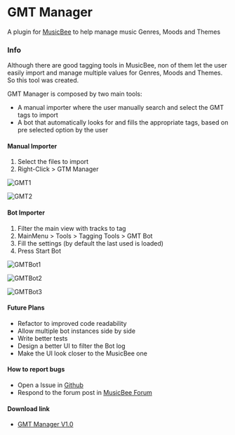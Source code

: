 # GMT Manager
A plugin for [MusicBee](http://getmusicbee.com) to help manage music Genres, Moods and Themes

### Info

Although there are good tagging tools in MusicBee, non of them let the user easily import and manage multiple values for Genres, Moods and Themes. So this tool was created.

GMT Manager is composed by two main tools:

* A manual importer where the user manually search and select the GMT tags to import
* A bot that automatically looks for and fills the appropriate tags, based on pre selected option by the user

#### Manual Importer

 1. Select the files to import
 2. Right-Click > GTM Manager

![GMT1](https://i.imgur.com/oY3hR1g.png)

![GMT2](https://i.imgur.com/lBJJWR7.png)

#### Bot Importer

 1. Filter the main view with tracks to tag
 2. MainMenu > Tools > Tagging Tools > GMT Bot
 3. Fill the settings (by default the last used is loaded)
 4. Press Start Bot

![GMTBot1](https://i.imgur.com/aPbIpr3.png)

![GMTBot2](https://i.imgur.com/uanyeN4.png)

![GMTBot3](https://i.imgur.com/4hGsMZx.png)


#### Future Plans

 * Refactor to improved code readability
 * Allow multiple bot instances side by side
 * Write better tests
 * Design a better UI to filter the Bot log
 * Make the UI look closer to the MusicBee one

#### How to report bugs

 * Open a Issue in [Github](https://github.com/Davidblkx/GMT-Manager/issues)
 * Respond to the forum post in [MusicBee Forum](http://getmusicbee.com/forum/index.php?topic=20765.0)

#### Download link

 - [GMT Manager V1.0](https://1drv.ms/u/s!AtbuEnfsxmB5m_4Is3NfdNaspmmGTg)